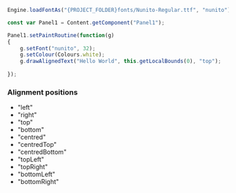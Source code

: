 
```javascript
Engine.loadFontAs("{PROJECT_FOLDER}fonts/Nunito-Regular.ttf", "nunito");

const var Panel1 = Content.getComponent("Panel1");

Panel1.setPaintRoutine(function(g)
{	
	g.setFont("nunito", 32);
	g.setColour(Colours.white);
	g.drawAlignedText("Hello World", this.getLocalBounds(0), "top");
	
});
```

### Alignment positions

- "left"
- "right"
- "top"
- "bottom"
- "centred"
- "centredTop"
- "centredBottom"
- "topLeft"
- "topRight"
- "bottomLeft"
- "bottomRight"